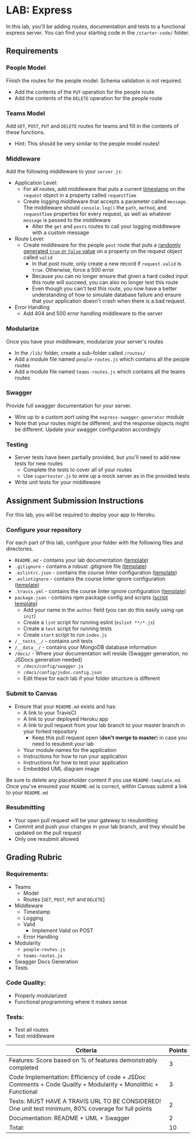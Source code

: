 # LAB: Express

In this lab, you'll be adding routes, documentation and tests to a functional express server. You can find your starting code in the `/starter-code/` folder.

## Requirements

### People Model

Finish the routes for the people model. Schema validation is not required.

- Add the contents of the `PUT` operation for the people route
- Add the contents of the `DELETE` operation for the people route

### Teams Model

Add `GET`, `POST`, `PUT` and `DELETE` routes for teams and fill in the contents of these functions.

- Hint: This should be very similar to the people model routes!

### Middleware

Add the following middleware to your `server.js`:

- Application Level:
  - For all routes, add middleware that puts a current [timestamp](https://developer.mozilla.org/en-US/docs/Web/JavaScript/Reference/Global_Objects/Date/now) on the `request` object in a property called `requestTime`
  - Create logging middleware that accepts a parameter called `message`. The middleware should `console.log()` the `path`, `method`, and `requestTime` properties for every request, as well as whatever `message` is passed to the middleware
    - Alter the `get` and `posts` routes to call your logging middleware with a custom message
- Route Level:
  - Create middleware for the people `post` route that puts a [randomly generated `true` or `false` value](https://stackoverflow.com/questions/36756331/js-generate-random-boolean) on a property on the request object called `valid`
    - In that post route, only create a new record if `request.valid` is `true`. Otherwise, force a 500 error
    - Because you can no longer ensure that given a hard coded input this route will succeed, you can also no longer test this route
    - Even though you can't test this route, you now have a better understanding of how to simulate database failure and ensure that your application doesn't crash when there is a bad request.
- Error Handling
  - Add 404 and 500 error handling middleware to the server

### Modularize

Once you have your middleware, modularize your server's routes

- In the `/lib/` folder, create a sub-folder called `/routes/`
- Add a module file named `people-routes.js` which contains all the people routes
- Add a module file named `teams-routes.js` which contains all the teams routes

### Swagger

Provide full swagger documentation for your server.

- Wire up to a custom port using the `express-swagger-generator` module
- Note that your routes might be different, and the response objects might be different. Update your swagger configuration accordingly

### Testing

- Server tests have been partially provided, but you'll need to add new tests for new routes
  - Complete the tests to cover all of your routes
  - Use `supertester.js` to wire up a mock server as in the provided tests
- Write unit tests for your middleware

## Assignment Submission Instructions

For this lab, you will be required to deploy your app to Heroku.

### Configure your repository

For each part of this lab, configure your folder with the following files and directories.

- `README.md` - contains your lab documentation ([template](https://github.com/codefellows/seattle-javascript-401n14/blob/master/reference/submission-instructions/labs/README-template.md))
- `.gitignore` - contains a robust .gitignore file ([template](https://github.com/codefellows/seattle-javascript-401n14/blob/master/configs/.gitignore))
- `.eslintrc.json` - contains the course linter configuration ([template](https://github.com/codefellows/seattle-javascript-401n14/blob/master/configs/.eslintrc.json))
- `.eslintignore` - contains the course linter ignore configuration ([template](https://github.com/codefellows/seattle-javascript-401n14/blob/master/configs/.eslintignore))
- `.travis.yml` - contains the course linter ignore configuration ([template](https://github.com/codefellows/seattle-javascript-401n14/blob/master/configs/.travis.yml))
- `package.json` - contains npm package config and scripts ([script template](https://github.com/codefellows/seattle-javascript-401n14/blob/master/configs/package.json.notes))
  - Add your name in the `author` field (you can do this easily using `npm init`)
  - Create a `lint` script for running eslint (`eslint **/*.js`)
  - Create a `test` script for running tests
  - Create `start` script to run `index.js`
- `/__tests__/` - contains unit tests
- `/__data__/` - contains your MongoDB database information
- `/docs/` - Where your documentation will reside (Swagger generation, no JSDocs generation needed)
  - `/docs/config/swagger.js`
  - `/docs/config/jsdoc.config.json`
  - Edit these for each lab if your folder structure is different

### Submit to Canvas

- Ensure that your `README.md` exists and has:
  - A link to your TravisCI
  - A link to your deployed Heroku app
  - A link to pull request from your lab branch to your master branch in your forked repository
    - Keep this pull request open (**don't merge to master**) in case you need to resubmit your lab
  - Your module names for the application
  - Instructions for how to run your application
  - Instructions for how to test your application
  - Embedded UML diagram image

Be sure to delete any placeholder content if you use `README-template.md`. Once you've ensured your `README.md` is correct, within Canvas submit a link to your `README.md`

### Resubmitting

- Your open pull request will be your gateway to resubmitting
- Commit and push your changes in your lab branch, and they should be updated on the pull request
- Only one resubmit allowed

## Grading Rubric

### Requirements:

- Teams
  - Model
  - Routes [`GET`, `POST`, `PUT` and `DELETE`]
- Middleware
  - Timestamp
  - Logging
  - Valid
    - Implement Valid on POST
  - Error Handling
- Modularity
  - `people-routes.js`
  - `teams-routes.js`
- Swagger Docs Generation
- Tests

### Code Quality:

- Properly modularized
- Functional programming where it makes sense

### Tests:

- Test all routes
- Test middleware

| Criteria                                                                                                       | Points |
| -------------------------------------------------------------------------------------------------------------- | ------ |
| Features: Score based on % of features demonstrably completed                                                  | 3      |
| Code Implementation: Efficiency of code + JSDoc Comments + Code Quality + Modularity + Monolithic + Functional | 3      |
| Tests: MUST HAVE A TRAVIS URL TO BE CONSIDERED! One unit test minimum, 80% coverage for full points            | 2      |
| Documentation: README + UML + Swagger                                                                          | 2      |
| Total:                                                                                                         | 10     |
